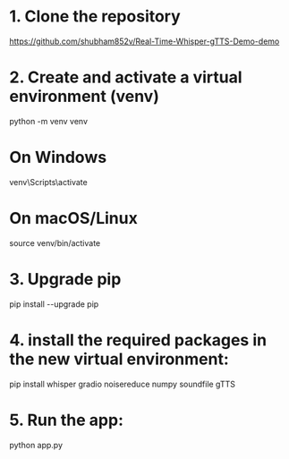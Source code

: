 # 1. Clone the repository
https://github.com/shubham852v/Real-Time-Whisper-gTTS-Demo-demo


# 2. Create and activate a virtual environment (venv)
python -m venv venv
# On Windows
venv\Scripts\activate
# On macOS/Linux
source venv/bin/activate

# 3. Upgrade pip
pip install --upgrade pip

# 4. install the required packages in the new virtual environment:
pip install whisper gradio noisereduce numpy soundfile gTTS

# 5. Run the app:
python app.py

